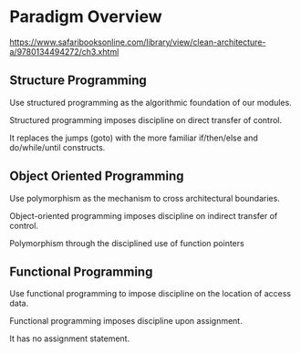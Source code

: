 # Paradigm Overview

https://www.safaribooksonline.com/library/view/clean-architecture-a/9780134494272/ch3.xhtml

## Structure Programming

Use structured programming as the algorithmic foundation of our modules.

Structured programming imposes discipline on direct transfer of control.

It replaces the jumps (goto) with the more familiar if/then/else and do/while/until constructs.

## Object Oriented Programming

Use polymorphism as the mechanism to cross architectural boundaries.

Object-oriented programming imposes discipline on indirect transfer of control.

Polymorphism through the disciplined use of function pointers

## Functional Programming

Use functional programming to impose discipline on the location of access data.

Functional programming imposes discipline upon assignment.

It has no assignment statement.
